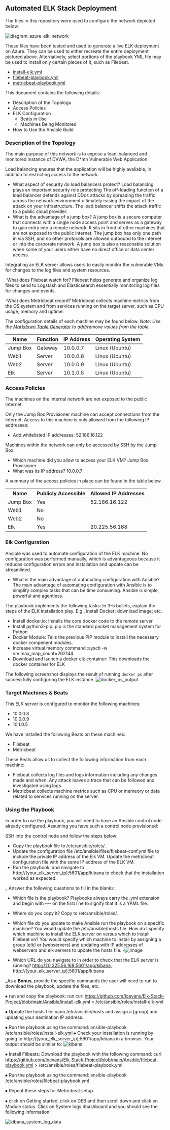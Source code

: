 ## Automated ELK Stack Deployment

The files in this repository were used to configure the network depicted below.

![diagram_azure_elk_network](https://user-images.githubusercontent.com/93744925/158864484-3c41e40d-4de1-48f5-93c6-79b54358b30e.png)


These files have been tested and used to generate a live ELK deployment on Azure. They can be used to either recreate the entire deployment pictured above. Alternatively, select portions of the playbook YML file may be used to install only certain pieces of it, such as Filebeat.

  - [install-elk.yml](https://github.com/loevans/Elk-Stack-Project/Ansible/install-elk.yml.txt)
  - [filebeat-playbook.yml](https://github.com/loevans/Elk-Stack-Project/Ansible/filebeat-playbook.yml.txt)
  - [metricbeat-playbook.yml](https://github.com/loevans/Elk-Stack-Project/Ansible/metricbeat-playbook.yml.txt)
 

This document contains the following details:
- Description of the Topologu
- Access Policies
- ELK Configuration
  - Beats in Use
  - Machines Being Monitored
- How to Use the Ansible Build


### Description of the Topology

The main purpose of this network is to expose a load-balanced and monitored instance of DVWA, the D*mn Vulnerable Web Application.

Load balancing ensures that the application will be highly avaliable, in addition to restricting access to the network.
- What aspect of security do load balancers protect? Load balancing plays an important security role protecting  The off-loading function of a load balancer defends against DDos attacks by spreading the traffic across the network environment ultimately easing the impact of the attack on your infrastructure. The load balancer shifts the attack traffic tp a public cloud provider.
- What is the advantage of a jump box? A jump box is a secure computer that connects with a single node access point and serves as a gateway to gain entry into a remote network.  It sits in front of other machines that are not exposed to the public internet.  The jump box has only one path in via SSH, and no other protocols are allowed outbound to the internet or into the corporate network. A jump box is also a reasonable solution when some of your users either have no direct office or data center access.


Integrating an ELK server allows users to easily monitor the vulnerable VMs for changes to the log files and system resources.

-What does Filebeat watch for? Filebeat helps generate and organize log files to send to Logstash and Elasticsearch essentially monitoring log files for changes and events.

-What does Metricbeat record? Metricbeat collects machine metrics from the OS system and from services running on the target server, such as CPU usage, memory and uptime.


The configuration details of each machine may be found below.
_Note: Use the [Markdown Table Generator](http://www.tablesgenerator.com/markdown_tables) to add/remove values from the table_.

| Name     | Function | IP Address | Operating System |
|----------|----------|------------|------------------|
| Jump Box | Gateway  | 10.0.0.7   | Linux (Ubuntu)   |
| Web1     | Server   | 10.0.0.8   | Linux (Ubuntu)   |
| Web2     | Server   | 10.0.0.9   | Linux (Ubuntu)   |
| Elk      | Server   | 10.1.0.5   | Linux (Ubuntu)   |
 
### Access Policies

The machines on the internal network are not exposed to the public Internet. 

Only the Jump Box Provisioner machine can accept connections from the Internet. Access to this machine is only allowed from the following IP addresses:
- Add whitelisted IP addresses: 52.186.16.122

Machines within the network can only be accessed by SSH by the Jump Box.
- Which machine did you allow to access your ELK VM? Jump Box Provisioner
- What was its IP address? 10.0.0.7

A summary of the access policies in place can be found in the table below.

| Name     | Publicly Accessible | Allowed IP Addresses |
|----------|---------------------|----------------------|
| Jump Box | Yes                 | 52.186.16.122        |
| Web1     | No                  |                      |
| Web2     | No                  |                      |
| Elk      | Yes                 | 20.225.56.168        |


### Elk Configuration

Ansible was used to automate configuration of the ELK machine. No configuration was performed manually, which is advantageous because it reduces configuration errors and installation and update can be streamlined.  

- What is the main advantage of automating configuration with Ansible? The main advantage of automating configuration with Ansible is to simplify complex tasks that can be time consuming. Ansible is simple, powerful and agentless.

The playbook implements the following tasks: In 3-5 bullets, explain the steps of the ELK installation play. E.g., install Docker; download image; etc.
- Install docker.io: Installs the core docker code to the remote server
- Install python3-pip: pip is the standard packet management system for Python
- Docker Module: Tells the previous PIP module to install the necessary docker compenent modules.
- Increase virtual memory command :sysctl -w vm.max_map_count=262144
- Download and launch a docker elk container: This downloads the docker container for ELK

The following screenshot displays the result of running `docker ps` after successfully configuring the ELK instance.
![docker_ps_output](https://user-images.githubusercontent.com/93744925/158876872-4d83fb23-0b2b-4ed9-ae51-3b6bb5f6f051.png)

### Target Machines & Beats
This ELK server is configured to monitor the following machines:

-   10.0.0.8
-   10.0.0.9
-   10.1.0.5

We have installed the following Beats on these machines:

-	Filebeat
-	Metricbeat

These Beats allow us to collect the following information from each machine:

- Filebeat collects log files and logs information including any changes made and when.  Any attack leaves a trace that can be followed and investigated using logs.
- Metricbeat collects machine metrics such as CPU or memeory or data related to services running on the server.

### Using the Playbook
In order to use the playbook, you will need to have an Ansible control node already configured. Assuming you have such a control node provisioned: 

SSH into the control node and follow the steps below:
- Copy the playbook file to /etc/ansible/roles/.
- Update the configuration file /etc/ansible/files/filebeat-conf.yml file to include the private IP address of the Elk VM. Update the metricbeat configuration file with the same IP address of the ELK VM.
- Run the playbook, and navigate to http://[your_elk_server_ip];5601/app/kibana to check that the installation worked as expected.

_ Answer the following questions to fill in the blanks:
- Which file is the playbook? Playbooks always carry the .yml extension and begin with --- on the first line to signify that it is a YAML file.
- Where do you copy it? Copy to /etc/ansible/roles/.

- Which file do you update to make Ansible run the playbook on a specific machine? You would update the /etc/ansible/hosts file. How do I specify which machine to install the ELK server on versus which to install Filebeat on? You would specify which machine to install by assigning a group [elk] or [webservers] and updating with IP addresses of webservers and elk servers to update the hosts file.
-![image](https://user-images.githubusercontent.com/93744925/158907013-a95f4e9f-fd44-4471-9105-d161bdc5ec47.png)

- Which URL do you navigate to in order to check that the ELK server is running? http://20.225.56.168:5601/app/kibana, http://[your_elk_server_ip];5601/app/kibana  

_As a **Bonus**, provide the specific commands the user will need to run to download the playbook, update the files, etc.

⦁	run and copy the playbook: run curl https://github.com/loevans/Elk-Stack-Project/blob/main/Ansible/install-elk.yml > /etc/ansible/roles/install-elk-yml

⦁	Update the hosts file: nano /etc/ansible/hosts and assign a [group] and updating your destination IP address.

⦁	Run the playbook using the command: ansible-playbook /etc/ansible/roles/install-elk.yml
⦁	Check your installation is running by going to http://[your_elk_server_ip];5601/app/kibana in a browser. Your output should be similar to: 
![kibana](https://user-images.githubusercontent.com/93744925/158880291-30393591-5b2d-41d6-bdbe-409be5cae9aa.PNG)

⦁	Install Filbeats:	 Download the playbook with the following command: curl https://github.com/loevans/Elk-Stack-Project/blob/main/Ansible/filebeat-playbook.yml > /etc/ansible/roles/filebeat-playbook.yml

⦁	Run the playbook using the command: ansible-playbook /etc/ansible/roles/filebeat-playbook.yml

⦁	Repeat these steps for Metricbeat setup. 

⦁	click on Getting started, click on DEB and then scroll down and click on Module status.  Click on System logs dhashboard and you should see the following information:

![kibana_system_log_data](https://user-images.githubusercontent.com/93744925/158880414-07d6ca44-0cbd-417c-9c88-7d6402c47c63.PNG)




